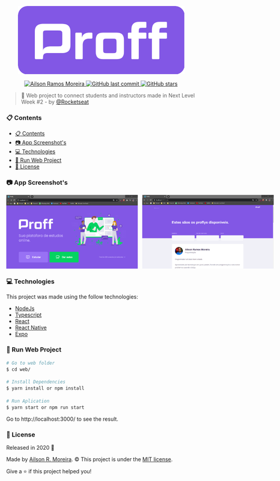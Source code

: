 <p align="center">
    <img src=".github/proffy_logo.png"/>
</p>

<p align="center">	
<a href="https://www.linkedin.com/in/ailsonrm">
  <img alt="Ailson Ramos Moreira" src="https://img.shields.io/badge/-Ailson%20R.%20Moreira-8257E5?style=flat&logo=linkedin"/>
  </a>

  <a href="https://github.com/ailsonrm/proffy/commits/master">
    <img alt="GitHub last commit" src="https://img.shields.io/github/last-commit/ailsonrm/proffy-web?color=774DD6&logo=github">
  </a> 
   <a href="https://github.com/ailsonrm/proffy/stargazers">
    <img alt="GitHub stars" src="https://img.shields.io/github/stars/ailsonrm/proffy-web?color=774DD6&logo=github">
  </a>
</p>

> :rocket: Web project to  connect students and instructors made in Next Level Week #2 - by [@Rocketseat](https://github.com/Rocketseat)

### :clipboard: Contents

- [:clipboard: Contents](#clipboard-contents)
- [:camera: App Screenshot's](#camera-app-screenshots)
- [:computer: Technologies](#computer-technologies)
- [:floppy_disk: Run Web Project](#floppy_disk-run-web-project)
- [:page_with_curl: License](#page_with_curl-license)

### :camera: App Screenshot's

<div style="display: flex; flex-direction: 'row'; align-items: 'center';">
    <img alt="" src=".github/proffy_web_landing_page.png?raw=true" width="350px">
    <img alt="" src=".github/proffy_web_study_page.png?raw=true" width="350px" style="margin-left:12px;">
</div>

### :computer: Technologies

This project was made using the follow technologies:

<ul>
  <li><a href="https://nodejs.org/en/docs/">NodeJs</a></li>
  <li><a href="https://www.typescriptlang.org/">Typescript</a></li>
  <li><a href="https://pt-br.reactjs.org/">React</a></li>
  <li><a href="https://reactnative.dev/">React Native</a></li>
  <li><a href="https://expo.io/">Expo</a></li>
</ul>

### :floppy_disk: Run Web Project

```bash
# Go to web folder
$ cd web/

# Install Dependencies
$ yarn install or npm install

# Run Aplication
$ yarn start or npm run start
```

Go to http://localhost:3000/ to see the result.

### :page_with_curl: License

Released in 2020 :rocket:

Made by [Ailson R. Moreira](https://github.com/ailsonrm).
:copyright: This project is under the [MIT license](https://github.com/ailsonrm/proffy-web/master/LICENSE.md).

Give a ⭐️ if this project helped you!

